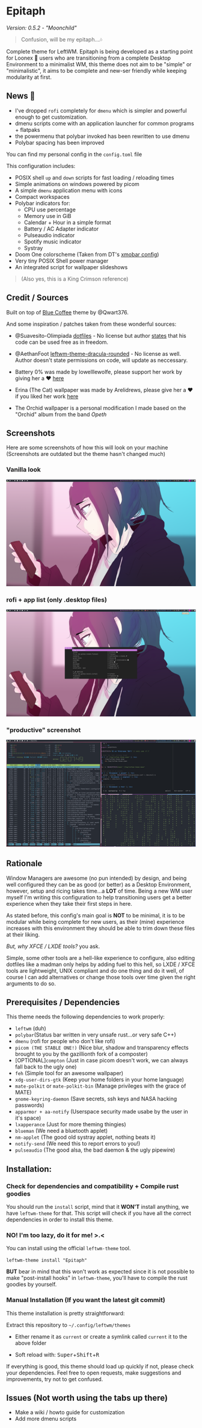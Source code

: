 # Epitaph

*Version: 0.5.2 - "Moonchild"*

> Confusion, will be my epitaph...🎶 

Complete theme for LeftWM. Epitaph is being developed as a starting point
for Loonex :penguin: users who are transitioning from a complete Desktop Environment to a minimalist WM, this theme does not
aim to be "simple" or "minimalistic", it aims to be complete and new-ser friendly while keeping 
modularity at first.

## News :newspaper:
- I've dropped `rofi` completely for `dmenu` which is simpler and powerful enough to get customization.
- dmenu scripts come with an application launcher for common programs + flatpaks
- the powermenu that polybar invoked has been rewritten to use dmenu
- Polybar spacing has been improved

You can find my personal config in the `config.toml` file

This configuration includes:
- POSIX shell `up` and `down` scripts for fast loading / reloading times
- Simple animations on windows powered by picom
- A simple `dmenu` application menu with icons
- Compact workspaces
- Polybar indicators for:
  - CPU use percentage
  - Memory use in GiB
  - Calendar + Hour in a simple format
  - Battery / AC Adapter indicator
  - Pulseaudio indicator
  - Spotify music indicator
  - Systray
- Doom One colorscheme (Taken from DT's [xmobar config](https://gitlab.com/dwt1/dtos-configs/-/blob/main/etc/skel/.config/xmobar/xmobarrc))
- Very tiny POSIX Shell power manager
- An integrated script for wallpaper slideshows

> (Also yes, this is a King Crimson reference)

## Credit / Sources

Built on top of [Blue Coffee](https://github.com/Qwart376/Blue-Coffee) theme by @Qwart376.

And some inspiration / patches taken from these wonderful sources:

- @Suavesito-Olimpiada [dotfiles](https://github.com/Suavesito-Olimpiada/dotfiles) - No license but author [states](https://github.com/Suavesito-Olimpiada/dotfiles/blob/master/README.md?plain=1#L26) that his code can be used free as in freedom.

- @AethanFoot [leftwm-theme-dracula-rounded](https://github.com/AethanFoot/leftwm-theme-dracula-rounded) - No license as well. Author doesn't state permissions on code, will update as neccessary.

- Battery 0% was made by lowelllewolfe, please support her work by giving her a :heart: [here](https://www.instagram.com/lowelllewolfe/)

- Erina (The Cat) wallpaper was made by Arelidrews, please give her a :heart: if you liked her work [here](https://www.instagram.com/arelidrews/)

- The Orchid wallpaper is a personal modification I made based on the "Orchid" album from the band *Opeth*

## Screenshots

Here are some screenshots of how this will look on your machine (Screenshots are outdated but the theme hasn't changed much)

### Vanilla look
![01](screenshots/01.png)

### rofi + app list (only .desktop files)
![02](screenshots/02.png)

### "productive" screenshot
![03](screenshots/03.png)

## Rationale
Window Managers are awesome (no pun intended) by design, and being well configured they can be as good (or better) as a Desktop Environment, however, setup and ricing takes time...a **LOT** of time. Being a new WM user myself I'm writing this configuration to help transitioning users get a better experience when they
take their first steps in here.

As stated before, this config's main goal is **NOT** to be minimal, it is to be modular while being complete for new users, as their (mine) experience increases with this environment they should be able to trim down these files at their liking.

*But, why XFCE / LXDE tools?* you ask.

Simple, some other tools are a hell-like experience to configure, also editing dotfiles like a madman only helps by adding fuel to this hell, so LXDE / XFCE tools are lightweight, UNIX compliant and do one thing and do it well, of course I can add alternatives or change those tools over time given the right arguments to do so.


## Prerequisites / Dependencies 
This theme needs the following dependencies to work properly:

- `leftwm` (duh)
- `polybar`(Status bar written in very unsafe rust...or very safe C++)
- `dmenu` (rofi for people who don't like rofi)
- `picom (THE STABLE ONE!)` (Nice blur, shadow and transparency effects brought to you by the gazillionth fork of a composter)
- [OPTIONAL]`compton` (Just in case picom doesn't work, we can always fall back to the ugly one)
- `feh` (Simple tool for an awesome wallpaper)
- `xdg-user-dirs-gtk` (Keep your home folders in your home language)
- `mate-polkit` or `mate-polkit-bin` (Manage privileges with the grace of MATE)
- `gnome-keyring-daemon` (Save secrets, ssh keys and NASA hacking passwords)
- `apparmor + aa-notify` (Userspace security made usabe by the user in it's space)
- `lxapperance` (Just for more theming thingies)
- `blueman` (We need a bluetooth applet)
- `nm-applet` (The good old systray applet, nothing beats it)
- `notify-send` (We need this to report errors to you!)
- `pulseaudio` (The good alsa, the bad daemon & the ugly pipewire)

## Installation:

### Check for dependencies and compatibility + Compile rust goodies

You should run the `install` script, mind that it **WON'T**  install anything, we have `leftwm-theme` for that. This script will check if you have all the correct dependencies in order to install this theme.

### NO! I'm too lazy, do it for me! >.<

You can install using the official `leftwm-theme` tool.

`leftwm-theme install "Epitaph"`

**BUT** bear in mind that this won't work as expected since it is not possible to make "post-install hooks" in `leftwm-theme`, you'll have to compile the rust goodies by yourself.

### Manual Installation (If you want the latest git commit)

This theme installation is pretty straightforward:

Extract this repository to `~/.config/leftwm/themes`

- Either rename it as `current` or create a symlink called `current` it to the above folder

- Soft reload with:  <kbd>Super</kbd>+<kbd>Shift</kbd>+<kbd>R</kbd>

If everything is good, this theme should load up quickly if not, please check your dependencies. Feel free
to open requests, make suggestions and improvements, try not to get confused.

## Issues (Not worth using the tabs up there)
- Make a wiki / howto guide for customization
- Add more dmenu scripts
